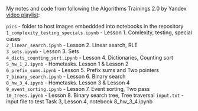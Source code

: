 My notes and code from following the Algorithms Trainings 2.0 by Yandex [video playlist](https://www.youtube.com/playlist?list=PL6Wui14DvQPySdPv5NUqV3i8sDbHkCKC5):  

`pics` - folder to host images embeddded into notebooks in the repository   
`1_complexity_testing_specials.ipynb` - Lesson 1. Comlexity, testing, special cases  
`2_linear_search.ipynb` - Lesson 2. Linear search, RLE   
`3_sets.ipynb` - Lesson 3. Sets   
`4_dicts_counting_sort.ipynb` - Lesson 4. Dictionaries, Counting sort   
`5_hw_1_2.ipynb` - Hometasks. Lesson 1 & Lesson 2     
`6_prefix_sums.ipynb` - Lesson 5. Prefix sums and Two pointers    
`7_binary_search.ipynb` - Lesson 6. Binary search    
`8_hw_3_4.ipynb` - Hometasks. Lesson 3 & Lesson 4   
`9_event_sorting.ipynb` - Lesson 7. Event sorting, Two pass  
`10_trees.ipynb` - Lesson 8. Binary search tree, Tree traversal
`input.txt` - input file to test Task 3,  Lesson 4, notebook 8_hw_3_4.ipynb  
